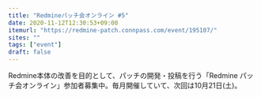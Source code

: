 ```yaml
---
title: "Redmineパッチ会オンライン #5"
date: 2020-11-12T12:30:53+09:00
itemurl: "https://redmine-patch.connpass.com/event/195107/"
sites: ""
tags: ["event"]
draft: false
---
```


Redmine本体の改善を目的として、パッチの開発・投稿を行う「Redmine パッチ会オンライン」参加者募集中。毎月開催していて、次回は10月21日(土)。
